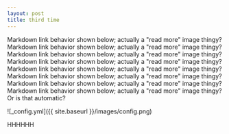 ```yaml
---
layout: post
title: third time
---
```


Markdown link behavior shown below; actually a "read more" image thingy?
Markdown link behavior shown below; actually a "read more" image thingy?
Markdown link behavior shown below; actually a "read more" image thingy?
Markdown link behavior shown below; actually a "read more" image thingy?
Markdown link behavior shown below; actually a "read more" image thingy?
Markdown link behavior shown below; actually a "read more" image thingy?
Markdown link behavior shown below; actually a "read more" image thingy?
Markdown link behavior shown below; actually a "read more" image thingy?
Or is that automatic?

![_config.yml]({{ site.baseurl }}/images/config.png)



HHHHHH

